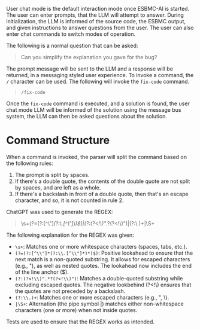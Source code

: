 User chat mode is the default interaction mode once ESBMC-AI is started. The user can enter prompts, that the LLM will attempt to answer. During initialization, the LLM is informed of the source code, the ESBMC output, and given instructions to answer questions from the user. The user can also enter chat commands to switch modes of operation.

The following is a normal question that can be asked:

> Can you simplify the explanation you gave for the bug?

The prompt message will be sent to the LLM and a response will be returned, in a messaging styled user experience. To invoke a command, the `/` character can be used. The following will invoke the `fix-code` command.

> `/fix-code`

Once the `fix-code` command is executed, and a solution is found, the user chat mode LLM will be informed of the solution using the message bus system, the LLM can then be asked questions about the solution.

# Command Structure

When a command is invoked, the parser will split the command based on the following rules:

1. The prompt is split by spaces.
2. If there's a double quote, the contents of the double quote are not split by spaces, and are left as a whole.
3. If there's a backslash in front of a double quote, then that's an escape character, and so, it is not counted in rule 2.

ChatGPT was used to generate the REGEX:

> \s+(?=(?:[^\\"]*(?:\\.[^\\"]*)*)$)|(?:(?<!\\)".*?(?<!\\)")|(?:\\.)+|\S+

The following explanation for the REGEX was given:

* `\s+`: Matches one or more whitespace characters (spaces, tabs, etc.).
* `(?=(?:[^\\"]*(?:\\.[^\\"]*)*)$)`: Positive lookahead to ensure that the next match is a non-quoted substring. It allows for escaped characters (e.g., \"), as well as nested quotes. The lookahead now includes the end of the line anchor ($).
* `(?:(?<!\\)".*?(?<!\\)")`: Matches a double-quoted substring while excluding escaped quotes. The negative lookbehind (?<!\\) ensures that the quotes are not preceded by a backslash.
* `(?:\\.)+`: Matches one or more escaped characters (e.g., \", \\).
* `|\S+`: Alternation (the pipe symbol |) matches either non-whitespace characters (one or more) when not inside quotes.

Tests are used to ensure that the REGEX works as intended.
